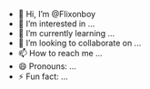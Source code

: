 - 👋 Hi, I’m @Flixonboy
- 👀 I’m interested in ...
- 🌱 I’m currently learning ...
- 💞️ I’m looking to collaborate on ...
- 📫 How to reach me ...
- 😄 Pronouns: ...
- ⚡ Fun fact: ...

<!---
Flixonboy/Flixonboy is a ✨ special ✨ repository because its `README.md` (this file) appears on your GitHub profile.
You can click the Preview link to take a look at your changes.
--->
